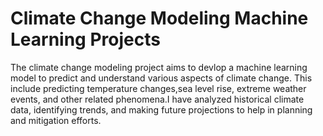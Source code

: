 # Climate Change Modeling Machine Learning Projects
The climate change modeling project aims to devlop a machine learning model to predict and understand various aspects of climate change. This include predicting temperature changes,sea level rise, extreme weather events, and other related phenomena.I have analyzed historical climate data, identifying trends, and making future projections to help in planning and mitigation efforts.
